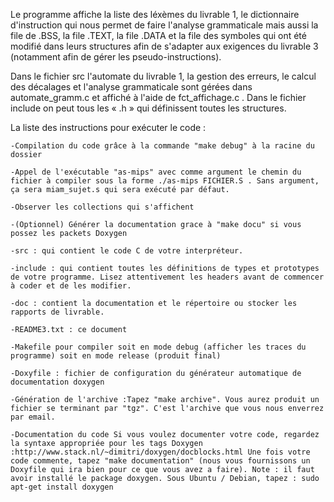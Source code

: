  Le programme affiche la liste des léxèmes du livrable 1, le dictionnaire d'instruction qui nous permet de faire l'analyse grammaticale mais aussi la file de .BSS, la file .TEXT, la file .DATA et la file des symboles qui ont été modifié dans leurs structures afin de s'adapter aux exigences du livrable 3 (notamment afin de gérer les pseudo-instructions).

Dans le fichier src l'automate du livrable 1, la gestion des erreurs, le calcul des décalages et l'analyse grammaticale sont gérées dans automate_gramm.c et affiché à l'aide de fct_affichage.c . Dans le fichier include on peut tous les « .h » qui définissent toutes les structures.

La liste des instructions pour exécuter le code :

    -Compilation du code grâce à la commande "make debug" à la racine du dossier

    -Appel de l'exécutable "as-mips" avec comme argument le chemin du fichier à compiler sous la forme ./as-mips FICHIER.S . Sans argument, ça sera miam_sujet.s qui sera exécuté par défaut.

    -Observer les collections qui s'affichent

    -(Optionnel) Générer la documentation grace à "make docu" si vous possez les packets Doxygen

    -src : qui contient le code C de votre interpréteur.

    -include : qui contient toutes les définitions de types et prototypes de votre programme. Lisez attentivement les headers avant de commencer à coder et de les modifier.

    -doc : contient la documentation et le répertoire ou stocker les rapports de livrable.

    -README3.txt : ce document

    -Makefile pour compiler soit en mode debug (afficher les traces du programme) soit en mode release (produit final)

    -Doxyfile : fichier de configuration du générateur automatique de documentation doxygen

    -Génération de l'archive :Tapez "make archive". Vous aurez produit un fichier se terminant par "tgz". C'est l'archive que vous nous enverrez par email.

    -Documentation du code Si vous voulez documenter votre code, regardez la syntaxe appropriée pour les tags Doxygen :http://www.stack.nl/~dimitri/doxygen/docblocks.html Une fois votre code commente, tapez "make documentation" (nous vous fournissons un Doxyfile qui ira bien pour ce que vous avez a faire). Note : il faut avoir installé le package doxygen. Sous Ubuntu / Debian, tapez : sudo apt-get install doxygen
